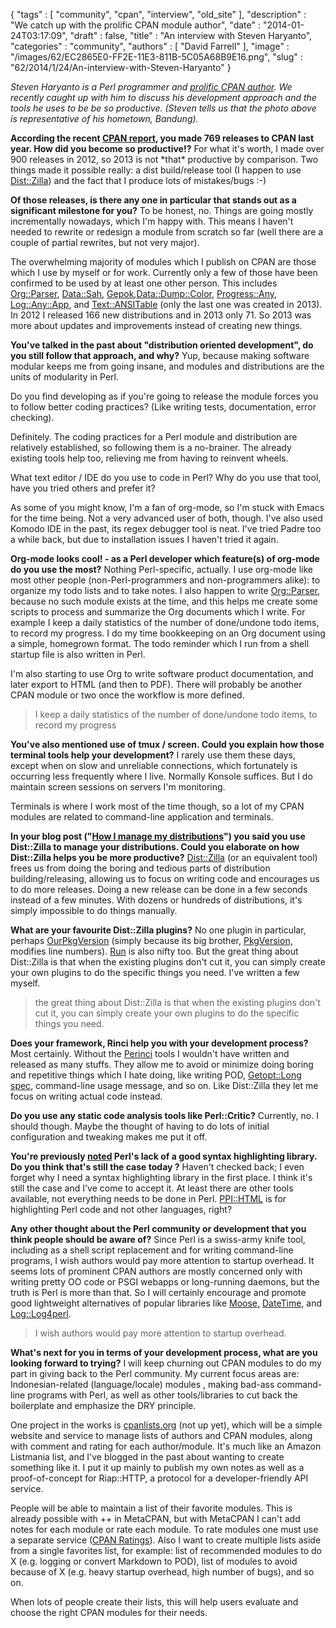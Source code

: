 {
   "tags" : [
      "community",
      "cpan",
      "interview",
      "old_site"
   ],
   "description" : "We catch up with the prolific CPAN module author",
   "date" : "2014-01-24T03:17:09",
   "draft" : false,
   "title" : "An interview with Steven Haryanto",
   "categories" : "community",
   "authors" : [
      "David Farrell"
   ],
   "image" : "/images/62/EC2865E0-FF2E-11E3-811B-5C05A68B9E16.png",
   "slug" : "62/2014/1/24/An-interview-with-Steven-Haryanto"
}


*Steven Haryanto is a Perl programmer and [prolific CPAN author](https://metacpan.org/author/SHARYANTO). We recently caught up with him to discuss his development approach and the tools he uses to be be so productive. (Steven tells us that the photo above is representative of his hometown, Bandung).*

**According the recent [CPAN report](http://neilb.org/cpan-report/), you made 769 releases to CPAN last year. How did you become so productive!?**
 For what it's worth, I made over 900 releases in 2012, so 2013 is not \*that\* productive by comparison. Two things made it possible really: a dist build/release tool (I happen to use [Dist::Zilla](https://metacpan.org/pod/Dist::Zilla)) and the fact that I produce lots of mistakes/bugs :-)

**Of those releases, is there any one in particular that stands out as a significant milestone for you?**
 To be honest, no. Things are going mostly incrementally nowadays, which I'm happy with. This means I haven't needed to rewrite or redesign a module from scratch so far (well there are a couple of partial rewrites, but not very major).

The overwhelming majority of modules which I publish on CPAN are those which I use by myself or for work. Currently only a few of those have been confirmed to be used by at least one other person. This includes [Org::Parser](https://metacpan.org/pod/Org::Parser), [Data::Sah](https://metacpan.org/pod/Data:Sah), [Gepok](https://metacpan.org/pod/Gepok),[Data::Dump::Color](https://metacpan.org/pod/Data::Dump::Color), [Progress::Any](https://metacpan.org/pod/Progress::Any), [Log::Any::App](https://metacpan.org/pod/Log::Any::App), and [Text::ANSITable](https://metacpan.org/pod/Text::ANSITable) (only the last one was created in 2013). In 2012 I released 166 new distributions and in 2013 only 71. So 2013 was more about updates and improvements instead of creating new things.

**You've talked in the past about "distribution oriented development", do you still follow that approach, and why?**
 Yup, because making software modular keeps me from going insane, and modules and distributions are the units of modularity in Perl.

Do you find developing as if you're going to release the module forces you to follow better coding practices? (Like writing tests, documentation, error checking).

Definitely. The coding practices for a Perl module and distribution are relatively established, so following them is a no-brainer. The already existing tools help too, relieving me from having to reinvent wheels.

What text editor / IDE do you use to code in Perl? Why do you use that tool, have you tried others and prefer it?

As some of you might know, I'm a fan of org-mode, so I'm stuck with Emacs for the time being. Not a very advanced user of both, though. I've also used Komodo IDE in the past, its regex debugger tool is neat. I've tried Padre too a while back, but due to installation issues I haven't tried it again.

**Org-mode looks cool! - as a Perl developer which feature(s) of org-mode do you use the most?**
 Nothing Perl-specific, actually. I use org-mode like most other people (non-Perl-programmers and non-programmers alike): to organize my todo lists and to take notes. I also happen to write [Org::Parser](https://metacpan.org/pod/Org::Parser), because no such module exists at the time, and this helps me create some scripts to process and summarize the Org documents which I write. For example I keep a daily statistics of the number of done/undone todo items, to record my progress. I do my time bookkeeping on an Org document using a simple, homegrown format. The todo reminder which I run from a shell startup file is also written in Perl.

I'm also starting to use Org to write software product documentation, and later export to HTML (and then to PDF). There will probably be another CPAN module or two once the workflow is more defined.

> I keep a daily statistics of the number of done/undone todo items, to record my progress

**You've also mentioned use of tmux / screen. Could you explain how those terminal tools help your development?**
 I rarely use them these days, except when on slow and unreliable connections, which fortunately is occurring less frequently where I live. Normally Konsole suffices. But I do maintain screen sessions on servers I'm monitoring.

Terminals is where I work most of the time though, so a lot of my CPAN modules are related to command-line application and terminals.

**In your blog post ("[How I manage my distributions](http://blogs.perl.org/users/steven_haryanto/2013/10/how-i-manage-my-perl-distributions.html)") you said you use Dist::Zilla to manage your distributions. Could you elaborate on how Dist::Zilla helps you be more productive?**
 [Dist::Zilla](https://metacpan.org/pod/Dist::Zilla) (or an equivalent tool) frees us from doing the boring and tedious parts of distribution building/releasing, allowing us to focus on writing code and encourages us to do more releases. Doing a new release can be done in a few seconds instead of a few minutes. With dozens or hundreds of distributions, it's simply impossible to do things manually.

**What are your favourite Dist::Zilla plugins?**
 No one plugin in particular, perhaps [OurPkgVersion](https://metacpan.org/pod/Dist::Zilla::Plugin::OurPkgVersion) (simply because its big brother, [PkgVersion,](https://metacpan.org/pod/Dist::Zilla::Plugin::PkgVersion) modifies line numbers). [Run](https://metacpan.org/pod/Dist::Zilla::Plugin::Run) is also nifty too. But the great thing about Dist::Zilla is that when the existing plugins don't cut it, you can simply create your own plugins to do the specific things you need. I've written a few myself.

> the great thing about Dist::Zilla is that when the existing plugins don't cut it, you can simply create your own plugins to do the specific things you need.

**Does your framework, Rinci help you with your development process?**
 Most certainly. Without the [Perinci](https://metacpan.org/pod/Perinci) tools I wouldn't have written and released as many stuffs. They allow me to avoid or minimize doing boring and repetitive things which I hate doing, like writing POD, [Getopt::Long spec](https://metacpan.org/pod/Getopt::Long::Spec), command-line usage message, and so on. Like Dist::Zilla they let me focus on writing actual code instead.

**Do you use any static code analysis tools like Perl::Critic?**
 Currently, no. I should though. Maybe the thought of having to do lots of initial configuration and tweaking makes me put it off.

**You're previously [noted](http://blogs.perl.org/users/steven_haryanto/2012/11/the-sad-state-of-syntax-highlighting-libraries-on-cpan.html) Perl's lack of a good syntax highlighting library. Do you think that's still the case today ?**
 Haven't checked back; I even forget why I need a syntax highlighting library in the first place. I think it's still the case and I've come to accept it. At least there are other tools available, not everything needs to be done in Perl. [PPI::HTML](https://metacpan.org/pod/PPI::HTML) is for highlighting Perl code and not other languages, right?

**Any other thought about the Perl community or development that you think people should be aware of?**
 Since Perl is a swiss-army knife tool, including as a shell script replacement and for writing command-line programs, I wish authors would pay more attention to startup overhead. It seems lots of prominent CPAN authors are mostly concerned only with writing pretty OO code or PSGI webapps or long-running daemons, but the truth is Perl is more than that. So I will certainly encourage and promote good lightweight alternatives of popular libraries like [Moose,](https://metacpan.org/pod/Moose) [DateTime,](https://metacpan.org/pod/DateTime) and [Log::Log4perl](https://metacpan.org/pod/Log::Log4perl).

> I wish authors would pay more attention to startup overhead.

**What's next for you in terms of your development process, what are you looking forward to trying?**
 I will keep churning out CPAN modules to do my part in giving back to the Perl community. My current focus areas are: Indonesian-related (language/locale) modules , making bad-ass command-line programs with Perl, as well as other tools/libraries to cut back the boilerplate and emphasize the DRY principle.

One project in the works is [cpanlists.org](http://cpanlists.org/) (not up yet), which will be a simple website and service to manage lists of authors and CPAN modules, along with comment and rating for each author/module. It's much like an Amazon Listmania list, and I've blogged in the past about wanting to create something like it. I put it up mainly to publish my own notes as well as a proof-of-concept for Riap::HTTP, a protocol for a developer-friendly API service.

People will be able to maintain a list of their favorite modules. This is already possible with ++ in MetaCPAN, but with MetaCPAN I can't add notes for each module or rate each module. To rate modules one must use a separate service ([CPAN Ratings](http://cpanratings.perl.org/)). Also I want to create multiple lists aside from a single favorites list, for example: list of recommended modules to do X (e.g. logging or convert Markdown to POD), list of modules to avoid because of X (e.g. heavy startup overhead, high number of bugs), and so on.

When lots of people create their lists, this will help users evaluate and choose the right CPAN modules for their needs.
